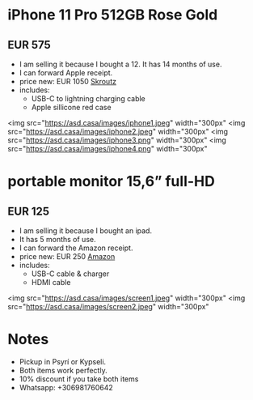 # **iPhone 11 Pro 512GB Rose Gold**
## EUR 575
- I am selling it because I bought a 12. It has 14 months of use. 
- I can forward Apple receipt.
- price new: EUR 1050 [Skroutz](https://www.skroutz.gr/s/23130126/Apple-iPhone-11-Pro-4GB-512GB-Χρυσό.html?from=sku_color_variations)
- includes:
  - USB-C to lightning charging cable
  - Apple sillicone red case

<img src="https://asd.casa/images/iphone1.jpeg" width="300px"</img>
<img src="https://asd.casa/images/iphone2.jpeg" width="300px"</img>
<img src="https://asd.casa/images/iphone3.png" width="300px"</img>
<img src="https://asd.casa/images/iphone4.png" width="300px"</img>

# **portable monitor 15,6” full-HD**
## EUR 125
- I am selling it because I bought an ipad. 
- It has 5 months of use. 
- I can forward the Amazon receipt.
- price new: EUR 250 [Amazon](https://www.amazon.de/dp/B08T76SY2J/ref=pe_27091401_487027711_TE_SCE_dp_1?th=1)
- includes:
  - USB-C cable & charger
  - HDMI cable

<img src="https://asd.casa/images/screen1.jpeg" width="300px"</img>
<img src="https://asd.casa/images/screen2.jpeg" width="300px"</img>

# Notes
- Pickup in Psyrí or Kypseli. 
- Both items work perfectly.
- 10% discount if you take both items
- Whatsapp: +306981760642
